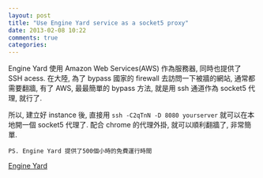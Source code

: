 ```yaml
---
layout: post
title: "Use Engine Yard service as a socket5 proxy"
date: 2013-02-08 10:22
comments: true
categories: 
---
```


Engine Yard 使用 Amazon Web Services(AWS) 作為服務器, 同時也提供了 SSH acess. 在大陸, 為了 bypass 國家的 firewall 去訪問一下被牆的網站, 通常都需要翻牆, 有了 AWS, 最最簡單的 bypass 方法, 就是用 ssh 通道作為 socket5 代理, 就行了.

所以, 建立好 instance 後, 直接用 `ssh -C2qTnN -D 8080 yourserver` 就可以在本地開一個 socket5 代理了. 配合 chrome 的代理外掛, 就可以順利翻牆了, 非常簡單.

`PS. Engine Yard 提供了500個小時的免費運行時間`

[Engine Yard](http://www.engineyard.com)